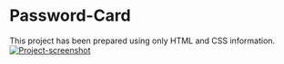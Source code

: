 # Password-Card
This project has been prepared using only HTML and CSS information.
[![Project-screenshot](https://github.com/Basakkayaa/Password-Design/assets/107078324/e5aa982c-60b4-43b0-884e-d44ea244a6d6)](url)
<br>
